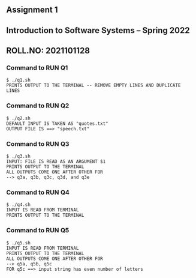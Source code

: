 ## **Assignment 1**
## **Introduction to Software Systems – Spring 2022**
## ROLL.NO: 2021101128

### Command to RUN Q1
    $ ./q1.sh
    PRINTS OUTPUT TO THE TERMINAL -- REMOVE EMPTY LINES AND DUPLICATE LINES
### Command to RUN Q2
    $ ./q2.sh
    DEFAULT INPUT IS TAKEN AS "quotes.txt"
    OUTPUT FILE IS ==> "speech.txt"
### Command to RUN Q3
    $ ./q3.sh
    INPUT: FILE IS READ AS AN ARGUMENT $1
    PRINTS OUTPUT TO THE TERMINAL
    ALL OUTPUTS COME ONE AFTER OTHER FOR
    --> q3a, q3b, q3c, q3d, and q3e
### Command to RUN Q4
    $ ./q4.sh
    INPUT IS READ FROM TERMINAL 
    PRINTS OUTPUT TO THE TERMINAL
### Command to RUN Q5
    $ ./q5.sh
    INPUT IS READ FROM TERMINAL 
    PRINTS OUTPUT TO THE TERMINAL
    ALL OUTPUTS COME ONE AFTER OTHER FOR
    --> q5a, q5b, q5c
    FOR q5c ==> input string has even number of letters





